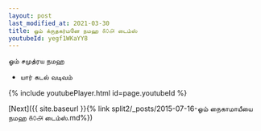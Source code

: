 ```yaml
---
layout: post
last_modified_at: 2021-03-30
title: ஓம் க்ருதகர்மனே நமஹ ௧௦௮ டைம்ஸ்
youtubeId: yegf1WKaYY8
---
```

 
 
 ஓம் சமுத்ரய நமஹ  
 
 -  யார் கடல் வடிவம் 
 
  
 
  
 
 
 
 
 
 


{% include youtubePlayer.html id=page.youtubeId %}
 
[Next]({{ site.baseurl }}{% link  split2/_posts/2015-07-16-ஓம் நைகாமாயீயை நமஹ ௧௦௮ டைம்ஸ்.md%})
 

